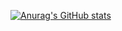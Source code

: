 [![Anurag's GitHub stats](https://github-readme-stats.vercel.app/api?username=KiisterPlaster&show_icons=true&theme=highcontrast&count_private=true)](https://github.com/KiisterPlaster/github-readme-stats)
